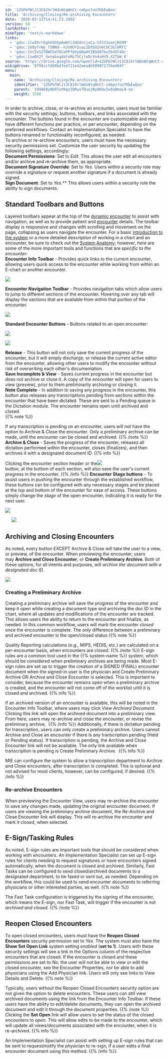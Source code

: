 ```yaml
---
id: '1ZGPm7WlJ13C8JXrlWdsWtqWnCt-cmbpsfooTKbEwQoo'
title: 'Archiving/Closing/Re-archiving Encounters'
date: '2020-03-13T14:41:23.189Z'
version: 58
lastAuthor: ''
mimeType: 'text/x-markdown'
links:
  - 'gdoc:1lwIDrrDgkH3DGp6mHtl2HZdncjuCa-V4J31uanjRO4M'
  - 'gdoc:16OyfrWp_T5NN9--hJV0UYIuai2DYDU2v6COC3Gl0RYI'
  - 'gdoc:1Vc5v5ZTDWFGd78CePPf8Vy00wHYZBSQO7ku55dIF4Dc'
  - 'gdoc:1zw0h2f_SwtwbsqdafoMi75CjleDcVn4vHV9_XZ7bW_8'
source: 'https://drive.google.com/open?id=1ZGPm7WlJ13C8JXrlWdsWtqWnCt-cmbpsfooTKbEwQoo'
wikigdrive: '8799ccfd58b47ed721e42eeadb589071776ed64f'
menu:
  main:
    name: 'Archiving/Closing/Re-archiving Encounters'
    identifier: '1ZGPm7WlJ13C8JXrlWdsWtqWnCt-cmbpsfooTKbEwQoo'
    parent: '199AEByNU97uYKqzI8RuvTDuojNy0KQvIe8uBmaL0-xo'
    weight: 1590
---
```

In order to archive, close, or re-archive an encounter, users must be familiar with the security settings, buttons, toolbars, and links associated with the encounter. The buttons found in the encounter are customizable and may have different functions per practice, or per encounter, depending on the preferred workflows. Contact an Implementation Specialist to have the buttons renamed or functionality reconfigured, as needed.  
To archive or re-archive encounters, users must have the necessary security permissions set. Customize the user security by updating the following settings, accordingly:  
**Document Permissions**: Set to *Edit*. This allows the user edit all encounters and/or archive and re-archive them, as appropriate.  
**Document Signature Override**: Set to *Yes.* Users within a security role may override a signature or request another signature if a document is already signed.   
**Sign Document**: Set to *Yes*.** This allows users within a security role the ability to sign documents.
  
## **Standard Toolbars and Buttons**  
  
Layered toolbars appear at the top of the [dynamic encounter](gdoc:1lwIDrrDgkH3DGp6mHtl2HZdncjuCa-V4J31uanjRO4M) to assist with navigation, as well as to provide patient and [encounter](gdoc:16OyfrWp_T5NN9--hJV0UYIuai2DYDU2v6COC3Gl0RYI) details. The toolbar display is responsive and changes with scrolling and movement on the page, collapsing as users navigate the encounter. For a basic [introduction to the system](gdoc:1Vc5v5ZTDWFGd78CePPf8Vy00wHYZBSQO7ku55dIF4Dc) or a more detailed description of working in a chart and an encounter, be sure to check out the [System Anatomy](gdoc:1zw0h2f_SwtwbsqdafoMi75CjleDcVn4vHV9_XZ7bW_8); however, here are some of the more important tools and functions that are *specific to the encounter*:  
**Encounter Info Toolbar** - Provides quick links to the current encounter, allowing users quick access to the encounter while working from within an E-chart or another encounter.



  
![](../archiving-closing-re-archiving-encounters.assets/10000201000004B10000014B3B7F130AED686129.png)  



**Encounter Navigation Toolbar** - Provides navigation tabs which allow users to jump to different sections of the encounter. Hovering over any tab will display the sections that are available from within that portion of the encounter.



  
![](../archiving-closing-re-archiving-encounters.assets/10000201000004B10000014B3B0C8A8E4CFAE03D.png)  



**Standard Encounter Buttons** - Buttons related to an open encounter:
  
![](../archiving-closing-re-archiving-encounters.assets/10000201000001A30000003ADA576C5B90E7096A.png)  

  
![](../archiving-closing-re-archiving-encounters.assets/10000201000001C5000000205E9DCD10AC2A44B5.png)  


**Release** - This button will not only save the current progress of the encounter, but it will simply discharge, or release the current active editor from the encounter, allowing other users to modify the encounter without risk of overwriting each other's documentation.  
**Save Incomplete & View** - Saves current progress in the encounter but does not archive or close it. A copy of the encounter will open for users to view (preview), prior to them preliminarily archiving or closing it.  
**Note Complete** - In addition to saving any progress in the encounter, this button also releases any transcriptions pending from sections within the encounter that have been dictated. These are sent to a Pending queue in the Dictation module. The encounter remains open until archived and closed.  
{{% note %}}

If any transcription is pending on an encounter, users will not have the option to Archive & Close the encounter. Only a preliminary archive can be made, until the encounter can be closed and archived.
{{% /note %}}
**Archive & Close** - Saves the progress of the encounter, releases all dictation performed within the encounter, closes (finalizes), and then archives it with a designated document ID.
{{% info %}}

  
Clicking the encounter section header or the![](../archiving-closing-re-archiving-encounters.assets/100002010000003B0000001A0A6EF11FD321F1DA.png)  
button, at the bottom of each section, will also save the user's current progress in the encounter.
{{% /info %}}
**Encounter Stage buttons** - To assist users in pushing the encounter through the established workflow, these buttons can be configured with any necessary stages and be placed at the top and bottom of the encounter for ease of access. These buttons simply change the *stage* of the open encounter, indicating it is ready for the next user.
  
![](../archiving-closing-re-archiving-encounters.assets/10000201000000DC00000027C659D974C858AA45.png)  
  
     ![](../archiving-closing-re-archiving-encounters.assets/100002010000012500000024C58B0B5DDAB4AB47.png)  

  
## Archiving and Closing Encounters  

As noted, every button EXCEPT Archive & Close will take the user to a view, or preview, of the encounter. When previewing the encounter, users may **Archive and Close Encounter**, or **Create Preliminary Archive**. Both of these options, for all intents and purposes, will *archive the document with a designated doc ID*. 
  
![](../archiving-closing-re-archiving-encounters.assets/10000201000004AD0000018921F350F23E21FCED.png)  

  
### Creating a Preliminary Archive  

Creating a preliminary archive will save the progress of the encounter and keep it open while creating a document type and archiving the doc ID in the chart, where all updates and modifications of the encounter are tracked. This allows users the ability to return to the encounter and finalize, as needed. In this common workflow, users will mark the encounter *closed* once the encounter is complete. The only difference between a preliminary and archived encounter is the open/closed status
{{% note %}}

Quality Reporting calculations (e.g., MIPS, HEDIS, etc.) are calculated on a per-encounter basis, when encounters are *closed*.
{{% /note %}}
E-sign rules are a common tool used in the {{% system-name %}} system, which should be considered when preliminary archives are being made. Most E-sign rules are set up to trigger the creation of a SIGNED (FINAL) encounter document when the signed-in user is the physician and Create Preliminary Archive OR Archive and Close Encounter is selected. This is important to consider, because the encounter remains open when a preliminary archive is created, and the encounter will not come off of the worklist until it is closed and archived.
{{% info %}}

If an archived version of an encounter is available, this will be noted in the Encounter Info Toolbar, where users may click *View Archived Document*. Clicking this link will open the archived document into a preliminary view. From here, users may re-archive and close the encounter, or revise the preliminary archive, 
{{% /info %}}
Additionally, if there is dictation pending for transcription, users can only create a preliminary archive. Users cannot Archive and Close an encounter if there is any transcription pending (Held or Pending status). If transcription is pending, the Archive and Close Encounter link will not be available. The only link available when transcription is pending is Create Preliminary Archive. 
{{% info %}}

MIE can configure the system to allow a transcription department to Archive and Close encounters, after transcription is completed. This is optional and not advised for most clients, however, can be configured, if desired.
{{% /info %}}
  
### Re-archive Encounters  

When previewing the Encounter View, users may re-archive the encounter to save any changes made, updating the original encounter document. If users are viewing the preliminary archive document, the Re-Archive and Close Encounter link will display. This will re-archive the encounter and mark it closed, when selected.
  
## E-Sign/Tasking Rules  

As noted, E-sign rules are important tools that should be considered when working with encounters. An Implementation Specialist can set up E-sign rules for clients needing to request signatures or have encounters signed automatically, when the document is closed and archived. Similarly, Fast Tasks can be configured to send closed/archived documents to a designated department, to be faxed or sent out, as needed. Depending on the workflow, this could be used to send encounter documents to referring physicians or other interested parties, as well.
{{% note %}}

The Fast Task configuration is triggered by the signing of the encounter, which means the E-sign, nor Fast Task, will trigger if the encounter is not *archived and closed*.
{{% /note %}}
  
## Reopen Closed Encounters  

To open closed encounters, users must have the **Reopen Closed Encounters** security permission set to *Yes*. The system must also have the **Show Set Open Link** system setting *enabled* (**set to 1**). Users with these security settings will see a link in the Options column of the respective encounters that are closed. If the encounter is closed and these permissions are set to *No*, the user will not be able to view or edit the closed encounter, see the Encounter Properties, nor be able to add physicians using the Add Physician link. Users will only see links to View Details and Delete.
{{% note %}}

Typically, users without the Reopen Closed Encounters security option are not given the option to delete encounters. These users can still view archived documents using the link from the Encounter Info Toolbar. If these users have the ability to edit/delete documents, they can open the archived document and edit it through the document properties.
{{% /note %}}
Clicking the **Set Open** link will allow users to set the status of the closed encounters to *open*. This will allow edits to be made to the encounter, which will update all views/documents associated with the encounter, when it is re-archived.
{{% info %}}

An Implementation Specialist can assist with setting up E-sign rules that can be sent to request/notify the physician to re-sign, if a user edits a final encounter document using this method.
{{% /info %}}
